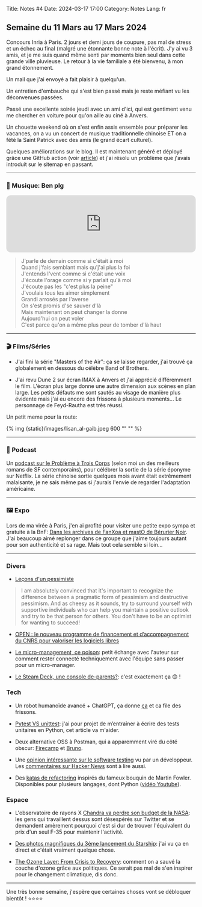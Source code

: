 Title: Notes #4
Date: 2024-03-17 17:00
Category: Notes
Lang: fr

## Semaine du 11 Mars au 17 Mars 2024

Concours Inria à Paris. 2 jours et demi jours de coupure, pas mal de stress et un échec au final (malgré une étonnante bonne note à l'écrit). J'y ai vu 3 amis, et je me suis quand même senti par moments bien seul dans cette grande ville pluvieuse. Le retour à la vie familiale a été bienvenu, à mon grand étonnement.

Un mail que j'ai envoyé a fait plaisir à quelqu'un.

Un entretien d'embauche qui s'est bien passé mais je reste méfiant vu les déconvenues passées.

Passé une excellente soirée jeudi avec un ami d'ici, qui est gentiment venu me chercher en voiture pour qu'on aille au ciné à Anvers.

Un chouette weekend où on s'est enfin assis ensemble pour préparer les vacances, on a vu un concert de musique traditionnelle chinoise ET on a fêté la Saint Patrick avec des amis (le grand écart culturel).

Quelques améliorations sur le blog. Il est maintenant généré et déployé grâce une GitHub action (voir [article]({filename}/articles/github-actions.md)) et j'ai résolu un problème que j'avais introduit sur le sitemap en passant.

---

### 🎵 Musique: Ben plg

<iframe style="border-radius:12px" src="https://open.spotify.com/embed/track/3lp4FZJFQkqpIY2TMqEdI7?utm_source=generator" width="100%" height="152" frameBorder="0" allowfullscreen="" allow="autoplay; clipboard-write; encrypted-media; fullscreen; picture-in-picture" loading="lazy"></iframe>

> J'parle de demain comme si c'était à moi  
> Quand j'fais semblant mais qu'j'ai plus la foi  
> J'entends l'vent comme si c'était une voix  
> J'écoute l'orage comme si y parlait qu'à moi  
> J'écoute pas les "c'est plus la peine"  
> J'voulais tous les aimer simplement  
> Grandi arrosés par l'averse  
> On s'est promis d'se sauver d'là  
> Mais maintenant on peut changer la donne  
> Aujourd'hui on peut voler  
> C'est parce qu'on a même plus peur de tomber d'là haut  

---

### 🎬 Films/Séries

* J'ai fini la série "Masters of the Air": ça se laisse regarder, j'ai trouvé ça globalement en dessous du célèbre Band of Brothers.

* J'ai revu Dune 2 sur écran IMAX à Anvers et j'ai apprécié différemment le film. L'écran plus large donne une autre dimension aux scènes en plan large.
Les petits défauts me sont sautés au visage de manière plus évidente mais j'ai eu encore des frissons à plusieurs moments... Le personnage de Feyd-Rautha est très réussi.

Un petit meme pour la route:

{% img {static}/images/lisan_al-gaib.jpeg 600 "" "" %}

---

### 🎤 Podcast

Un [podcast sur le Problème à Trois Corps](https://www.radiofrance.fr/franceculture/podcasts/la-science-cqfd/sf-le-probleme-a-trois-corps-2041239) (selon moi un des meilleurs romans de SF contemporains), pour célébrer la sortie de la série éponyme sur Netflix. La série chinoise sortie quelques mois avant était extrêmement malaisante, je ne sais même pas si j'aurais l'envie de regarder l'adaptation américaine.

---

### 🖼️ Expo

Lors de ma virée à Paris, j'en ai profité pour visiter une petite expo sympa et gratuite à la BnF: [Dans les archives de FanXoa et mastO de Bérurier Noir](https://www.bnf.fr/fr/agenda/dans-les-archives-de-fanxoa-et-masto-de-berurier-noir). J'ai beaucoup aimé replonger dans ce groupe que j'aime toujours autant pour son authenticité et sa rage. Mais tout cela semble si loin...

---

### Divers

* [Leçons d'un pessimiste](https://lucumr.pocoo.org/2023/3/20/lessons-from-a-pessimist/)

> I am absolutely convinced that it's important to recognize the difference between a pragmatic form of pessimism and destructive pessimism. And as cheesy as it sounds, try to surround yourself with supportive individuals who can help you maintain a positive outlook and try to be that person for others. You don't have to be an optimist for wanting to succeed!

* [OPEN : le nouveau programme de financement et d’accompagnement du CNRS pour valoriser les logiciels libres](https://www.cnrs.fr/fr/cnrsinfo/open-le-nouveau-programme-de-financement-et-daccompagnement-du-cnrs-pour-valoriser-les)

* [Le micro-management, ce poison](https://medium.com/@tpierrain/le-micro-management-ce-poison-9220189b34a6): petit échange avec l'auteur sur comment rester connecté techniquement avec l'équipe sans passer pour un micro-manager.

* [Le Steam Deck, une console de-parents?](https://www.minimachines.net/actu/steam-deck-une-console-de-parents-125525): c'est exactement ça 😊 !

### Tech

* Un robot humanoïde avancé + ChatGPT, ça donne [ça](https://twitter.com/adcock_brett/status/1767913955295744449) et ca file des frissons.

* [Pytest VS unittest](https://blog.jetbrains.com/pycharm/2024/03/pytest-vs-unittest/): j'ai pour projet de m’entraîner à écrire des tests unitaires en Python, cet article va m'aider.

* Deux alternative OSS à Postman, qui a apparemment viré du côté obscur: [Firecamp](https://github.com/firecamp-dev/firecamp) et [Bruno](https://github.com/usebruno/bruno).

* Une [opinion intéressante sur le software testing](https://registerspill.thorstenball.com/p/a-few-words-on-testing) vu par un développeur. Les [commentaires sur Hacker News](https://news.ycombinator.com/item?id=39731195) sont à lire aussi.

* Des [katas de refactoring](https://github.com/emilybache/Theatrical-Players-Refactoring-Kata) inspirés du fameux bouquin de Martin Fowler. Disponibles pour plusieurs langages, dont Python ([vidéo Youtube](https://www.youtube.com/watch?v=TjIrKEaOiVw)).

### Espace

* L'observatoire de rayons X [Chandra va perdre son budget de la NASA](https://www.universetoday.com/166122/nasa-announces-its-2025-budget-lean-times-ahead/): les gens qui travaillent dessus sont désespérés sur Twitter et se demandent amèrement pourquoi c'est si dur de trouver l'équivalent du prix d'un seul F-35 pour maintenir l'activité.

* [Des photos magnifiques du 3ème lancement du Starship](https://www.space.com/spacex-starship-test-flight-3-photos-march-2024): j'ai vu ça en direct et c'était vraiment quelque chose.

* [The Ozone Layer: From Crisis to Recovery](https://www.spaceinfo.club/post/the-ozone-layer-from-crisis-to-recovery): comment on a sauvé la couche d'ozone grâce aux politiques. Ce serait pas mal de s'en inspirer pour le changement climatique, dis donc.

---

Une très bonne semaine, j'espère que certaines choses vont se débloquer bientôt ! ⭐⭐⭐⭐